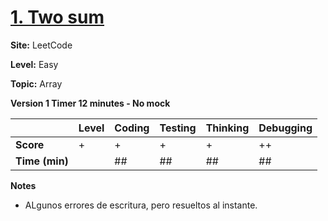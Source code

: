 # [1. Two sum](https://leetcode.com/problems/two-sum/description/)

**Site:** LeetCode

**Level:** Easy 

**Topic:** Array

**Version 1 Timer 12 minutes - No mock**

|           | Level | Coding | Testing | Thinking | Debugging  |
|-----------|-------|--------|---------|----------|------------|
| **Score** | +     | +      | +       | +        | ++         |
| **Time (min)** | | ## | ## | ## | ## |

**Notes**
- ALgunos errores de escritura, pero resueltos al instante.